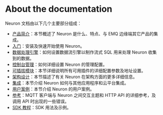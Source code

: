 # About the documentation

Neuron 文档由以下几个主要部分组成：

* [产品简介](./introduction.md)：本节概述了 Neuron 是什么、特点、与 EMQ 边缘端其它产品的集成。
* [入门](./getting-started/installation.md)：安装及快速开始使用 Neuron。
* [数据处理引擎](./data-processing-engine/prerequisite-setup.md)：如何设置数据流引擎以制作流式 SQL 用来处理 Neuron 收集到的数据。
* [控制台管理](./console-management/license-installation.md)：如何详细设置 Neuron 的管理配置。
* [可插拔模块](./module-plugins/module-list.md)：本节详细说明所有可用插件的详细配置参数及地址设置。
* [架构设计](./architecture.md)：本节描述了有关 Neuron 在架构方面的更多详细信息。
* [集成](./integration.md)：本节介绍 Neuron 如何与其他应用程序和云平台集成。
* [用户案例](./use_cases.md)：本节介绍 Neuron 的用户案例。
* [参考](./reference/http-api.md)：MQTT 客户端与 Neuron 之间交互主题和 HTTP API 的详细参考，及调用 API 时出现的一些错误。
* [SDK 教程](./sdk/sdk_based-driver-development.md)：SDK 用法及示例。
